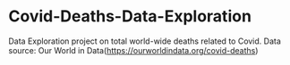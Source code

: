 # Covid-Deaths-Data-Exploration
Data Exploration project on total world-wide deaths related to Covid.
Data source: Our World in Data(https://ourworldindata.org/covid-deaths)
